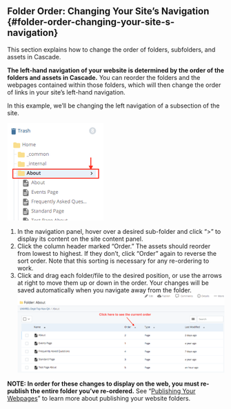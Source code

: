 ## Folder Order: Changing Your Site’s Navigation {#folder-order-changing-your-site-s-navigation}

This section explains how to change the order of folders, subfolders, and assets in Cascade.

**The left-hand navigation of your website is determined by the order of the folders and assets in Cascade.** You can reorder the folders and the webpages contained within those folders, which will then change the order of links in your site’s left-hand navigation.

In this example, we’ll be changing the left navigation of a subsection of the site.

![](/assets/111.png)

1. In the navigation panel, hover over a desired sub-folder and click “&gt;” to display its content on the site content panel.
2. Click the column header marked “Order.” The assets should reorder from lowest to highest. If they don’t, click “Order” again to reverse the sort order. Note that this sorting is necessary for any re-ordering to work.
3. Click and drag each folder/file to the desired position, or use the arrows at right to move them up or down in the order. Your changes will be saved automatically when you navigate away from the folder.![](/assets/112.png)

**NOTE: In order for these changes to display on the web, you must re-publish the entire folder you’ve re-ordered.** See “[Publishing Your Webpages](../module_2_editing_a_basic_page/submit_vs_publish.md#115333639914907-_Publishing_Your_Webpages)” to learn more about publishing your website folders.

